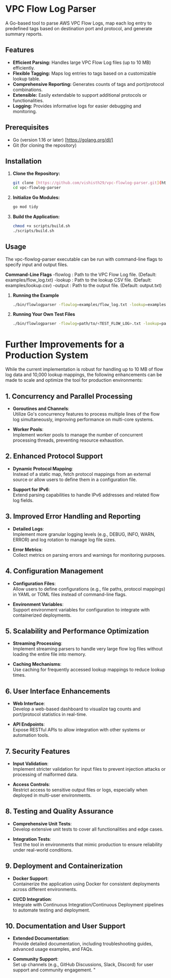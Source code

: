 # VPC Flow Log Parser

A Go-based tool to parse AWS VPC Flow Logs, map each log entry to predefined tags based on destination port and protocol, and generate summary reports.

## Features

- **Efficient Parsing:** Handles large VPC Flow Log files (up to 10 MB) efficiently.
- **Flexible Tagging:** Maps log entries to tags based on a customizable lookup table.
- **Comprehensive Reporting:** Generates counts of tags and port/protocol combinations.
- **Extensible:** Easily extendable to support additional protocols or functionalities.
- **Logging:** Provides informative logs for easier debugging and monitoring.

## Prerequisites

- Go (version 1.16 or later) [https://golang.org/dl/]
- Git (for cloning the repository)

## Installation

1. **Clone the Repository:**

   ```bash
   git clone [https://github.com/vishisth29/vpc-flowlog-parser.git](https://github.com/vishisth29/vpc-flowlog-parser.git)
   cd vpc-flowlog-parser

2. **Initialize Go Modules:**

   ```bash
   go mod tidy

3. **Build the Application:**

   ```bash
   chmod +x scripts/build.sh
   ./scripts/build.sh

## Usage
The vpc-flowlog-parser executable can be run with command-line flags to specify input and output files.

**Command-Line Flags**
-flowlog : Path to the VPC Flow Log file. (Default: examples/flow_log.txt)
-lookup : Path to the lookup CSV file. (Default: examples/lookup.csv)
-output : Path to the output file. (Default: output.txt)


1. **Running the Example**

   ```bash
   ./bin/flowlogparser -flowlog=examples/flow_log.txt -lookup=examples/lookup.csv -output=output.txt


2. **Running Your Own Test Files**

   ```bash
   ./bin/flowlogparser -flowlog=path/to/<TEST_FLOW_LOG>.txt -lookup=path/to/<TEST_LOOKUP>.csv -output=path/to/<TEST_OUTPUT>.txt

# Further Improvements for a Production System

While the current implementation is robust for handling up to 10 MB of flow log data and 10,000 lookup mappings, the following enhancements can be made to scale and optimize the tool for production environments:

## 1. Concurrency and Parallel Processing

- **Goroutines and Channels**:  
  Utilize Go's concurrency features to process multiple lines of the flow log simultaneously, improving performance on multi-core systems.

- **Worker Pools**:  
  Implement worker pools to manage the number of concurrent processing threads, preventing resource exhaustion.

## 2. Enhanced Protocol Support

- **Dynamic Protocol Mapping**:  
  Instead of a static map, fetch protocol mappings from an external source or allow users to define them in a configuration file.

- **Support for IPv6**:  
  Extend parsing capabilities to handle IPv6 addresses and related flow log fields.

## 3. Improved Error Handling and Reporting

- **Detailed Logs**:  
  Implement more granular logging levels (e.g., DEBUG, INFO, WARN, ERROR) and log rotation to manage log file sizes.

- **Error Metrics**:  
  Collect metrics on parsing errors and warnings for monitoring purposes.

## 4. Configuration Management

- **Configuration Files**:  
  Allow users to define configurations (e.g., file paths, protocol mappings) in YAML or TOML files instead of command-line flags.

- **Environment Variables**:  
  Support environment variables for configuration to integrate with containerized deployments.

## 5. Scalability and Performance Optimization

- **Streaming Processing**:  
  Implement streaming parsers to handle very large flow log files without loading the entire file into memory.

- **Caching Mechanisms**:  
  Use caching for frequently accessed lookup mappings to reduce lookup times.

## 6. User Interface Enhancements

- **Web Interface**:  
  Develop a web-based dashboard to visualize tag counts and port/protocol statistics in real-time.

- **API Endpoints**:  
  Expose RESTful APIs to allow integration with other systems or automation tools.

## 7. Security Features

- **Input Validation**:  
  Implement stricter validation for input files to prevent injection attacks or processing of malformed data.

- **Access Controls**:  
  Restrict access to sensitive output files or logs, especially when deployed in multi-user environments.

## 8. Testing and Quality Assurance

- **Comprehensive Unit Tests**:  
  Develop extensive unit tests to cover all functionalities and edge cases.

- **Integration Tests**:  
  Test the tool in environments that mimic production to ensure reliability under real-world conditions.

## 9. Deployment and Containerization

- **Docker Support**:  
  Containerize the application using Docker for consistent deployments across different environments.

- **CI/CD Integration**:  
  Integrate with Continuous Integration/Continuous Deployment pipelines to automate testing and deployment.

## 10. Documentation and User Support

- **Extended Documentation**:  
  Provide detailed documentation, including troubleshooting guides, advanced usage examples, and FAQs.

- **Community Support**:  
  Set up channels (e.g., GitHub Discussions, Slack, Discord) for user support and community engagement.
"
